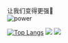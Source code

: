 让我们变得更强💪  
![power](https://github.com/ThinkCodeStudio/Markdown-Image/blob/master/power.jpg)

[![Top Langs](https://github-readme-stats.vercel.app/api/top-langs/?username=ThinkCodeStudio&layout=compact)](https://github.com/anuraghazra/github-readme-stats)
![](https://github-readme-stats.vercel.app/api?username=ThinkCodeStudio)
![](https://activity-graph.herokuapp.com/graph?username=ThinkCodeStudio)

